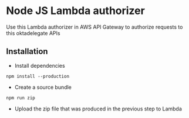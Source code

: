# Node JS Lambda authorizer
Use this Lambda authorizer in AWS API Gateway to authorize requests to this oktadelegate APIs

## Installation
* Install dependencies
```
npm install --production
```
* Create a source bundle
```
npm run zip
```
* Upload the zip file that was produced in the previous step to Lambda